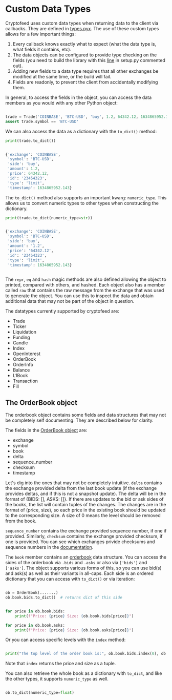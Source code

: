 # Custom Data Types

Cryptofeed uses custom data types when returning data to the client via callbacks. They are defined in [types.pyx](../cryptofeed/types.pyx). The use of these custom types allows for a few important things:

1. Every callback knows exactly what to expect (what the data type is, what fields it contains, etc).
2. The data objects can be configured to provide type checking on the fields (you need to build the library with this [line](https://github.com/bmoscon/cryptofeed/blob/master/setup.py#L40) in setup.py commented out).
3. Adding new fields to a data type requires that all other exchanges be modified at the same time, or the build will fail.
4. Fields are readonly, to prevent the client from accidentally modifying them.

In general, to access the fields in the object, you can access the data members as you would with any other Python object:

```python

trade = Trade('COINBASE', 'BTC-USD', 'buy', 1.2, 64342.12, 1634865952.143, id='23454323', type='limit')
assert trade.symbol == 'BTC-USD'
```

We can also access the data as a dictionary with the `to_dict()` method:

```python
print(trade.to_dict())


{'exchange': 'COINBASE',
 'symbol': 'BTC-USD',
 'side': 'buy',
 'amount': 1.2,
 'price': 64342.12,
 'id': '23454323',
 'type': 'limit',
 'timestamp': 1634865952.143}
```

The `to_dict()` method also supports an important kwarg: `numeric_type`. This allows us to convert numeric types to other types when constructing the dictionary.


```python
print(trade.to_dict(numeric_type=str))


{'exchange': 'COINBASE',
 'symbol': 'BTC-USD',
 'side': 'buy',
 'amount': '1.2',
 'price': '64342.12',
 'id': '23454323',
 'type': 'limit',
 'timestamp': 1634865952.143}
 
```

The `repr`, `eq` and `hash` magic methods are also defined allowing the object to printed, compared with others, and hashed. Each object also has a member called `raw` that contains the raw message from the exchange that was used to generate the object. You can use this to inspect the data and obtain additional data that may not be part of the object in question.

The datatypes currently supported by cryptofeed are:

* Trade
* Ticker
* Liquidation
* Funding
* Candle
* Index
* OpenInterest
* OrderBook
* OrderInfo
* Balance
* L1Book
* Transaction
* Fill


## The OrderBook object

The orderbook object contains some fields and data structures that may not be completely self documenting. They are described below for clarity.

The fields in the [OrderBook object](https://github.com/bmoscon/cryptofeed/blob/master/cryptofeed/types.pyx#L297) are:

* exchange
* symbol
* book
* delta
* sequence_number
* checksum
* timestamp

Let's dig into the ones that may not be completely intuitive. `delta` contains the exchange provided delta from the last book update (if the exchange provides deltas, and if this is not a snapshot update). The delta will be in the format of {BIDS: \[\], ASKS: \[\]}. If there are updates to the bid or ask sides of the books, the list will contain tuples of the changes. The changes are in the format of (price, size), so each price in the existing book should be updated to the corresponding size. A size of 0 means the level should be removed from the book.

`sequence_number` contains the exchange provided sequence number, if one if provided. Similarly, `checksum` contains the exchange provided checksum, if one is provided. You can see which exchanges privide checksums and sequence numbers in the [documentation](book_validation.md).

The `book` member contains an [orderbook](https://github.com/bmoscon/orderbook) data structure. You can access the sides of the orderbook via `.bids` and `.asks` or also via `['bids']` and `['asks']`. The object supports various forms of this, so you can use bid(s) and ask(s) as well as their variants in all-caps. Each side is an ordered dictionary that you can access with `to_dict()` or via iteration:


```python

ob = OrderBook(.......)
ob.book.bids.to_dict()  # returns dict of this side


for price in ob.book.bids:
    print(f"Price: {price} Size: {ob.book.bids[price]}")

for price in ob.book.asks:
    print(f"Price: {price} Size: {ob.book.asks[price]}")
```

Or you can access specific levels with the `index` method:

```python

print("The top level of the order book is:", ob.book.bids.index(0), ob.book.asks.index(0)
```

Note that `index` returns the price and size as a tuple.

You can also retrieve the whole book as a dictionary with `to_dict`, and like the other types, it supports `numeric_type` as well.


```python

ob.to_dict(numeric_type=float)
```
